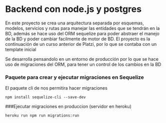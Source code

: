 # Backend con node.js y postgres

En este proyecto se crea una arquitectura separada por esquemas, modelos, servicios y rutas para manejar las entidades que se tendrán en la BD, además se hace uso del ORM sequelize para poder abstraer el manejo de la BD y poder cambiar facilmente de motor de BD. 
El proyecto es la continuación de un curso anterior de Platzi, por lo que se contaba con un template inicial

Se desarrolla pensandolo en un entorno de producción por lo que se hace uso de migraciones del ORM, para tener un control de los cambios en la BD

### Paquete para crear y ejecutar migraciones en Sequelize

El paquete cli de nos permitira hacer migraciones
```
npm install sequelize-cli --save-dev
```

###Ejecutar migraciones en produccion (servidor en heroku)
```
heroku run npm run migrations:run
```
